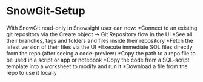 # SnowGit-Setup
With SnowGit read-only in Snowsight user can now:
*Connect to an existing git repository via the Create object → Git Repository flow in the UI
*See all their branches, tags and folders and files inside their repository
*Fetch the latest version of their files via the UI
*Execute immediate SQL files directly from the repo (after seeing a code-preview)
*Copy the path to a repo file to be used in a script or app or notebook
*Copy the code from a SQL-script template into a worksheet to modify and run it
*Download a file from the repo to use it locally
